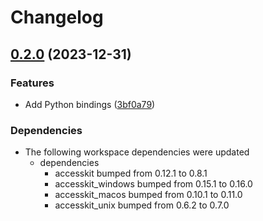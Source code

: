 # Changelog

## [0.2.0](https://github.com/DataTriny/accesskit/compare/accesskit_python-v0.1.1...accesskit_python-v0.2.0) (2023-12-31)


### Features

* Add Python bindings ([3bf0a79](https://github.com/DataTriny/accesskit/commit/3bf0a7964ac7d3879c442cac23dbbb5a14d4c0ac))


### Dependencies

* The following workspace dependencies were updated
  * dependencies
    * accesskit bumped from 0.12.1 to 0.8.1
    * accesskit_windows bumped from 0.15.1 to 0.16.0
    * accesskit_macos bumped from 0.10.1 to 0.11.0
    * accesskit_unix bumped from 0.6.2 to 0.7.0
